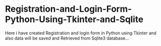 # Registration-and-Login-Form-Python-Using-Tkinter-and-Sqlite
Here i have created Registration and login form in Python using Tkinter and also data will be
saved and Retrieved from Sqlite3 database...
